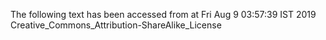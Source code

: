 The following text has been accessed from at Fri Aug 9 03:57:39 IST 2019
Creative_Commons_Attribution-ShareAlike_License
